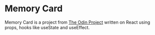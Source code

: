 # Memory Card

Memory Card is a project from [The Odin Project](https://www.theodinproject.com/) written on React using props, hooks like useState and useEffect.
